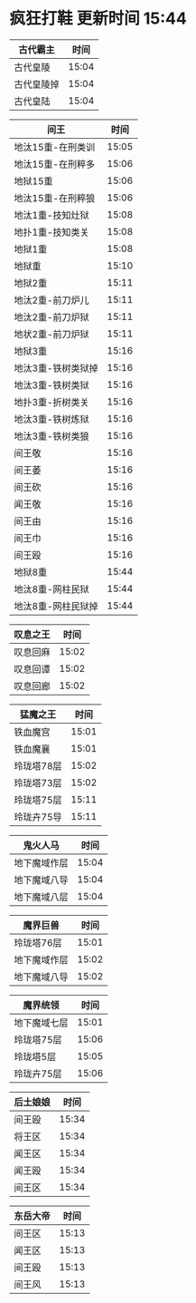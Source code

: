 # 疯狂打鞋 更新时间 15:44

| 古代霸主   | 时间    |
|--------|-------|
| 古代皇陵 | 15:04 |
| 古代皇陵掉 | 15:04 |
| 古代皇陆 | 15:04 |

| 间王   | 时间    |
|--------|-------|
| 地汰15重-在刑类训 | 15:05 |
| 地汰15重-在刑粹多 | 15:06 |
| 地狱15重 | 15:06 |
| 地汰15重-在刑粹狼 | 15:06 |
| 地汰1重-技知灶狱 | 15:08 |
| 地扑1重-技知类关 | 15:08 |
| 地狱1重 | 15:08 |
| 地狱重 | 15:10 |
| 地狱2重 | 15:11 |
| 地汰2重-前刀炉儿 | 15:11 |
| 地汰2重-前刀炉狱 | 15:11 |
| 地状2重-前刀炉狱 | 15:11 |
| 地狱3重 | 15:16 |
| 地汰3重-铁树类狱掉 | 15:16 |
| 地汰3重-铁树类狱 | 15:16 |
| 地扑3重-折树类关 | 15:16 |
| 地汰3重-铁树炼狱 | 15:16 |
| 地汰3重-铁树类狼 | 15:16 |
| 间王敬 | 15:16 |
| 间王萎 | 15:16 |
| 间王砍 | 15:16 |
| 闻王敬 | 15:16 |
| 间王由 | 15:16 |
| 间王巾 | 15:16 |
| 间王殴 | 15:16 |
| 地狱8重 | 15:44 |
| 地汰8重-网柱民狱 | 15:44 |
| 地汰8重-网柱民狱掉 | 15:44 |

| 叹息之王   | 时间    |
|--------|-------|
| 叹息回麻 | 15:02 |
| 叹息回谭 | 15:02 |
| 叹息回廊 | 15:02 |

| 猛魔之王   | 时间    |
|--------|-------|
| 铁血魔宫 | 15:01 |
| 铁血魔襄 | 15:01 |
| 玲珑塔78层 | 15:02 |
| 玲珑塔73层 | 15:02 |
| 玲珑塔75层 | 15:11 |
| 玲珑卉75导 | 15:11 |

| 鬼火人马   | 时间    |
|--------|-------|
| 地下魔域作层 | 15:04 |
| 地下魔域八导 | 15:04 |
| 地下魔域八层 | 15:04 |

| 魔界巨兽   | 时间    |
|--------|-------|
| 玲珑塔76层 | 15:01 |
| 地下魔域作层 | 15:02 |
| 地下魔域八导 | 15:02 |

| 魔界统领   | 时间    |
|--------|-------|
| 地下魔域七层 | 15:01 |
| 玲珑塔75层 | 15:06 |
| 玲珑塔5层 | 15:05 |
| 玲珑卉75层 | 15:06 |

| 后土娘娘   | 时间    |
|--------|-------|
| 间王殴 | 15:34 |
| 将王区 | 15:34 |
| 闻王区 | 15:34 |
| 闻王殴 | 15:34 |
| 间王区 | 15:34 |

| 东岳大帝   | 时间    |
|--------|-------|
| 间王区 | 15:13 |
| 闻王区 | 15:13 |
| 间王殴 | 15:13 |
| 间王风 | 15:13 |